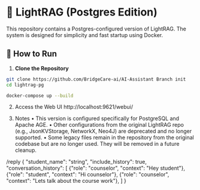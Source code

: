 # 🚀 LightRAG (Postgres Edition)

This repository contains a Postgres-configured version of LightRAG. The system is designed for simplicity and fast startup using Docker.

## 🔧 How to Run

1. **Clone the Repository**

```bash
git clone https://github.com/BridgeCare-ai/AI-Assistant Branch init
cd lightrag-pg

docker-compose up --build
```

2. Access the Web UI
http://localhost:9621/webui/


3. Notes
	•	This version is configured specifically for PostgreSQL and Apache AGE.
	•	Other configurations from the original LightRAG repo (e.g., JsonKVStorage, NetworkX, Neo4J) are deprecated and no longer supported.
	•	Some legacy files remain in the repository from the original codebase but are no longer used. They will be removed in a future cleanup.



/reply
{
  "student_name": "string",
  "include_history": true,
  "conversation_history": [
    {"role": "counselor", "context": "Hey student"},
    {"role": "student", "context": "Hi counselor"},
    {"role": "counselor", "context": "Lets talk about the course work"},
  ]
}